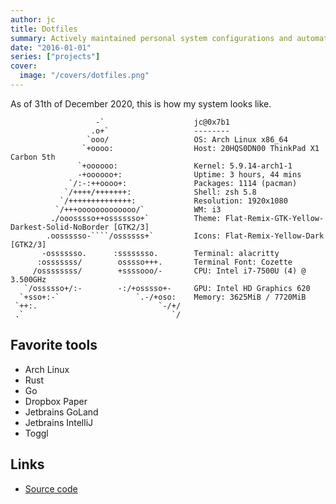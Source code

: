 ```yaml
---
author: jc
title: Dotfiles
summary: Actively maintained personal system configurations and automation scripts.
date: "2016-01-01"
series: ["projects"]
cover:
  image: "/covers/dotfiles.png"
---
```


As of 31th of December 2020, this is how my system looks like.

```
                   -`                    jc@0x7b1
                  .o+`                   --------
                 `ooo/                   OS: Arch Linux x86_64
                `+oooo:                  Host: 20HQS0DN00 ThinkPad X1 Carbon 5th
               `+oooooo:                 Kernel: 5.9.14-arch1-1
               -+oooooo+:                Uptime: 3 hours, 44 mins
             `/:-:++oooo+:               Packages: 1114 (pacman)
            `/++++/+++++++:              Shell: zsh 5.8
           `/++++++++++++++:             Resolution: 1920x1080
          `/+++ooooooooooooo/`           WM: i3
         ./ooosssso++osssssso+`          Theme: Flat-Remix-GTK-Yellow-Darkest-Solid-NoBorder [GTK2/3]
        .oossssso-````/ossssss+`         Icons: Flat-Remix-Yellow-Dark [GTK2/3]
       -osssssso.      :ssssssso.        Terminal: alacritty
      :osssssss/        osssso+++.       Terminal Font: Cozette
     /ossssssss/        +ssssooo/-       CPU: Intel i7-7500U (4) @ 3.500GHz
   `/ossssso+/:-        -:/+osssso+-     GPU: Intel HD Graphics 620
  `+sso+:-`                 `.-/+oso:    Memory: 3625MiB / 7720MiB
 `++:.                           `-/+/
 .`                                 `/
```

## Favorite tools

- Arch Linux
- Rust
- Go
- Dropbox Paper
- Jetbrains GoLand
- Jetbrains IntelliJ
- Toggl

## Links
- [Source code](https://github.com/0x7b1/dotfiles)
